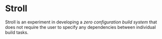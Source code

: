# Stroll

Stroll is an experiment in developing a *zero configuration build system* that does not
require the user to specify any dependencies between individual build tasks.
